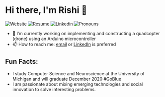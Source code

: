 # Hi there, I'm Rishi 👋
[![Website](https://img.shields.io/badge/Website-rishibarad.github.io-blue?style=flat-square&link=https://rishibarad.github.io/)](https://rishibarad.github.io/)
[![Resume](https://img.shields.io/badge/Resume-Rishi_Barad_Resume.pdf-orange?style=flat-square&link=https://rishibarad.github.io/assets/Rishi_Barad_Resume.pdf)](https://rishibarad.github.io/assets/Rishi_Barad_Resume.pdf)
[![Linkedin](https://img.shields.io/badge/-LinkedIn-blue?style=flat-square&logo=Linkedin&logoColor=white&link=https://www.linkedin.com/in/rishibarad/)](https://www.linkedin.com/in/rishibarad/)
![Pronouns](https://img.shields.io/badge/Pronouns-He%2FHim%2FHis-brightgreen?style=flat-square)


- 🔭 I’m currently working on implementing and constructing a quadcopter (drone) using an Arduino microcontroller
- 📫 How to reach me: [email](mailto:rishib@umich.edu) or [LinkedIn](https://linkedin.com/in/rishibarad/) is preferred

## Fun Facts:
- I study Computer Science and Neuroscience at the University of Michigan and will graduate December 2020 #GoBlue 
- I am passionate about mixing emerging technologies and social innovation to solve interesting problems. 
<!--
<p>
<img style="margin-left:0;" src=https://github-readme-stats.vercel.app/api?username=rishibarad&show_icons=true alt="GitHub stats" /> </p>
-->
